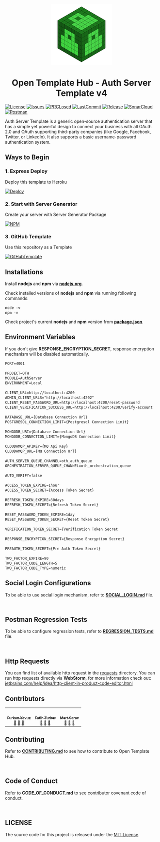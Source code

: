 <p align="center">
   <a href="https://opentemplatehub.com">
    <img src="https://raw.githubusercontent.com/open-template-hub/open-template-hub.github.io/master/assets/logo/server/auth-server-logo.png" alt="Logo" width=200>
  </a>
</p>

<h1 align="center">
Open Template Hub - Auth Server Template v4
</h1>

[![License](https://img.shields.io/github/license/open-template-hub/auth-server-template?color=43b043&style=for-the-badge)](LICENSE)
[![Issues](https://img.shields.io/github/issues/open-template-hub/auth-server-template?color=43b043&style=for-the-badge)](https://github.com/open-template-hub/auth-server-template/issues)
[![PRCLosed](https://img.shields.io/github/issues-pr-closed-raw/open-template-hub/auth-server-template?color=43b043&style=for-the-badge)](https://github.com/open-template-hub/auth-server-template/pulls?q=is%3Apr+is%3Aclosed)
[![LastCommit](https://img.shields.io/github/last-commit/open-template-hub/auth-server-template?color=43b043&style=for-the-badge)](https://github.com/open-template-hub/auth-server-template/commits/master)
[![Release](https://img.shields.io/github/release/open-template-hub/auth-server-template?include_prereleases&color=43b043&style=for-the-badge)](https://github.com/open-template-hub/auth-server-template/releases)
[![SonarCloud](https://img.shields.io/sonar/quality_gate/open-template-hub_auth-server-template?server=https%3A%2F%2Fsonarcloud.io&label=Sonar%20Cloud&style=for-the-badge&logo=sonarcloud)](https://sonarcloud.io/dashboard?id=open-template-hub_auth-server-template)
[![Postman](https://img.shields.io/badge/Postman-Test%20Results-FF6C37?style=for-the-badge&logo=postman)](https://github.com/open-template-hub/auth-server-template/blob/develop/assets/test-results/postman.html)

Auth Server Template is a generic open-source authentication server that has a simple yet powerful design to connect your business with all OAuth 2.0 and OAuth supporting third-party companies (like Google, Facebook, Twitter, or LinkedIn). It also supports a basic username-password authentication system.

## Ways to Begin

### 1. Express Deploy

Deploy this template to Heroku

[![Deploy](https://img.shields.io/badge/Deploy_to-Heroku-7056bf.svg?style=for-the-badge&logo=heroku)](https://heroku.com/deploy?template=https://github.com/open-template-hub/auth-server-template)

### 2. Start with Server Generator

Create your server with Server Generator Package

[![NPM](https://img.shields.io/badge/NPM-server_generator-cb3837.svg?style=for-the-badge&logo=npm)](https://www.npmjs.com/package/@open-template-hub/server-generator)

### 3. GitHub Template

Use this repository as a Template

[![GitHubTemplate](https://img.shields.io/badge/GitHub-Template-24292e.svg?style=for-the-badge&logo=github)](https://github.com/open-template-hub/auth-server-template/generate)

## Installations

Install **nodejs** and **npm** via **[nodejs.org](https://nodejs.org)**.

Check installed versions of **nodejs** and **npm** via running following commands:

```
node -v
npm -v
```

Check project's current **nodejs** and **npm** version from **[package.json](package.json)**.

## Environment Variables

If you don't give **RESPONSE_ENCRYPTION_SECRET**, response encryption mechanism will be disabled automatically.

```applescript
PORT=4001

PROJECT=OTH
MODULE=AuthServer
ENVIRONMENT=Local

CLIENT_URL=http://localhost:4200
ADMIN_CLIENT_URLS="http://localhost:4202"
CLIENT_RESET_PASSWORD_URL=http://localhost:4200/reset-password
CLIENT_VERIFICATION_SUCCESS_URL=http://localhost:4200/verify-account

DATABASE_URL={Database Connection Url}
POSTGRESQL_CONNECTION_LIMIT={Postgresql Connection Limit}

MONGODB_URI={Database Connection Url}
MONGODB_CONNECTION_LIMIT={MongoDB Connection Limit}

CLOUDAMQP_APIKEY={MQ Api Key}
CLOUDAMQP_URL={MQ Connection Url}

AUTH_SERVER_QUEUE_CHANNEL=oth_auth_queue
ORCHESTRATION_SERVER_QUEUE_CHANNEL=oth_orchestration_queue

AUTO_VERIFY=false

ACCESS_TOKEN_EXPIRE=1hour
ACCESS_TOKEN_SECRET={Access Token Secret}

REFRESH_TOKEN_EXPIRE=30days
REFRESH_TOKEN_SECRET={Refresh Token Secret}

RESET_PASSWORD_TOKEN_EXPIRE=1day
RESET_PASSWORD_TOKEN_SECRET={Reset Token Secret}

VERIFICATION_TOKEN_SECRET={Verification Token Secret

RESPONSE_ENCRYPTION_SECRET={Response Encryption Secret}

PREAUTH_TOKEN_SECRET={Pre Auth Token Secret}

TWO_FACTOR_EXPIRE=90
TWO_FACTOR_CODE_LENGTH=5
TWO_FACTOR_CODE_TYPE=numeric
```

## Social Login Configurations

To be able to use social login mechanism, refer to **[SOCIAL_LOGIN.md](docs/SOCIAL_LOGIN.md)** file.

<br/>

## Postman Regression Tests

To be able to configure regression tests, refer to **[REGRESSION_TESTS.md](docs/REGRESSION_TESTS.md)** file.

<br/>

## Http Requests

You can find list of available http request in the [requests](assets/requests) directory. You can run http requests directly via **WebStorm**, for more information check out: [jetbrains.com/help/idea/http-client-in-product-code-editor.html](https://jetbrains.com/help/idea/http-client-in-product-code-editor.html)

## Contributors

<!-- ALL-CONTRIBUTORS-LIST:START - Do not remove or modify this section -->
<!-- prettier-ignore-start -->
<!-- markdownlint-disable -->
<table>
  <tr>
    <td align="center"><a href="https://github.com/furknyavuz"><img src="https://avatars0.githubusercontent.com/u/2248168?s=460&u=435ef6ade0785a7a135ce56cae751fb3ade1d126&v=4" width="100px;" alt=""/><br /><sub><b>Furkan Yavuz</b></sub></a><br /><a href="https://github.com/open-template-hub/auth-server-template/issues/created_by/furknyavuz" title="Answering Questions">💬</a> <a href="https://github.com/open-template-hub/auth-server-template/commits?author=furknyavuz" title="Documentation">📖</a> <a href="https://github.com/open-template-hub/auth-server-template/pulls?q=is%3Apr+reviewed-by%3Afurknyavuz" title="Reviewed Pull Requests">👀</a></td>
    <td align="center"><a href="https://github.com/fatihturker"><img src="https://avatars1.githubusercontent.com/u/2202179?s=460&u=261b1129e7106c067783cb022ab9999aad833bdc&v=4" width="100px;" alt=""/><br /><sub><b>Fatih Turker</b></sub></a><br /><a href="https://github.com/open-template-hub/auth-server-template/issues/created_by/fatihturker" title="Answering Questions">💬</a> <a href="https://github.com/open-template-hub/auth-server-template/commits?author=fatihturker" title="Documentation">📖</a> <a href="https://github.com/open-template-hub/auth-server-template/pulls?q=is%3Apr+reviewed-by%3Afatihturker" title="Reviewed Pull Requests">👀</a></td>
    <td align="center"><a href="https://github.com/mertlsarac"><img src="https://avatars1.githubusercontent.com/u/38442589?s=400&u=aa3cda11724fc297a0bfa6beb35c9be81687cf3c&v=4" width="100px;" alt=""/><br /><sub><b>Mert Sarac</b></sub></a><br /><a href="https://github.com/open-template-hub/auth-server-template/issues/created_by/mertlsarac" title="Answering Questions">💬</a> <a href="https://github.com/open-template-hub/auth-server-template/commits?author=mertlsarac" title="Documentation">📖</a> <a href="https://github.com/open-template-hub/auth-server-template/pulls?q=is%3Apr+reviewed-by%3Amertlsarac" title="Reviewed Pull Requests">👀</a></td>
  </tr>
</table>

<!-- markdownlint-enable -->
<!-- prettier-ignore-end -->
<!-- ALL-CONTRIBUTORS-LIST:END -->

## Contributing

Refer to **[CONTRIBUTING.md](https://github.com/open-template-hub/.github/blob/master/docs/CONTRIBUTING.md)** to see how to contribute to Open Template Hub.

<br/>

## Code of Conduct

Refer to **[CODE_OF_CONDUCT.md](https://github.com/open-template-hub/.github/blob/master/docs/CODE_OF_CONDUCT.md)** to see contributor covenant code of conduct.

<br/>

## LICENSE

The source code for this project is released under the [MIT License](LICENSE).

